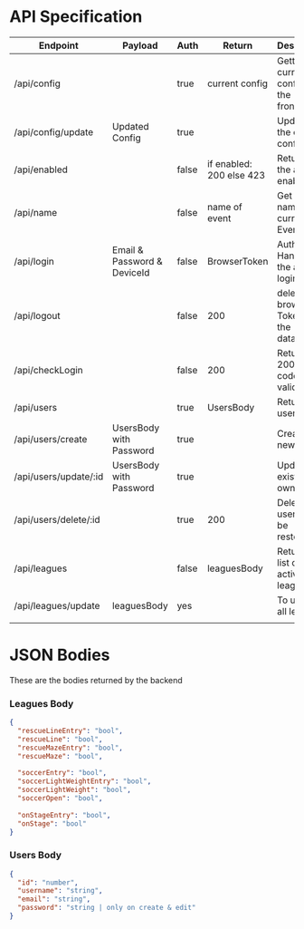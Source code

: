 # API Specification

| Endpoint              | Payload                     | Auth  | Return                   | Description                                 |
|-----------------------|-----------------------------|-------|--------------------------|---------------------------------------------|
| /api/config           |                             | true  | current config           | Getting the current config for the frontend |
| /api/config/update    | Updated Config              | true  |                          | Updating the current config                 |
| /api/enabled          |                             | false | if enabled: 200 else 423 | Returns if the app is enabled               |
| /api/name             |                             | false | name of event            | Get the name of the current Event           |
| /api/login            | Email & Password & DeviceId | false | BrowserToken             | Auth Handler for the admin login            |
| /api/logout           |                             | false | 200                      | deletes the browser Token from the database |
| /api/checkLogin       |                             | false | 200                      | Returns 200, if the code is still valid     |
| /api/users            |                             | true  | UsersBody                | Returns all users                           |
| /api/users/create     | UsersBody with Password     | true  |                          | Create a new user                           |
| /api/users/update/:id | UsersBody with Password     | true  |                          | Update an existing owner                    |
| /api/users/delete/:id |                             | true  | 200                      | Delete a user (can be restored)             |
| /api/leagues          |                             | false | leaguesBody              | Returns a list of active leagues            |
| /api/leagues/update   | leaguesBody                 | yes   |                          | To update all leagues                       |
|                       |                             |       |                          |                                             |

# JSON Bodies
These are the bodies returned by the backend

### Leagues Body
```json
{
  "rescueLineEntry": "bool",
  "rescueLine": "bool",
  "rescueMazeEntry": "bool",
  "rescueMaze": "bool",
  
  "soccerEntry": "bool",
  "soccerLightWeightEntry": "bool",
  "soccerLightWeight": "bool",
  "soccerOpen": "bool",
  
  "onStageEntry": "bool",
  "onStage": "bool"
}
```

### Users Body

````json
{
  "id": "number",
  "username": "string",
  "email": "string",
  "password": "string | only on create & edit"
}
````